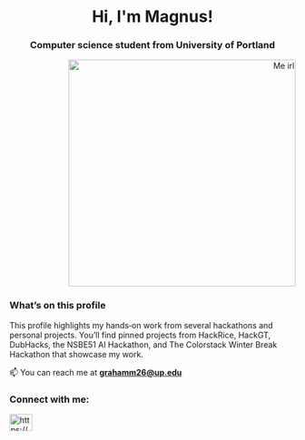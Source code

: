 <h1 align="center">Hi, I'm Magnus!</h1>
<h3 align="center">Computer science student from University of Portland</h3>

<p align="right"/> <img src="https://i.gifer.com/5eKX.gif" alt="Me irl" width="400"/>

<h3 align="left">What’s on this profile</h3> This profile highlights my hands‑on work from several hackathons and personal projects. You’ll find pinned projects from HackRice, HackGT, DubHacks, the NSBE51 AI Hackathon, and The Colorstack Winter Break Hackathon that showcase my work. 

📫 You can reach me at **grahamm26@up.edu**


<h3 align="left">Connect with me:</h3>
<p align="left">
<a href="https://linkedin.com/in/https://www.linkedin.com/in/magnus-graham-472aa8245/" target="blank"><img align="center" src="https://raw.githubusercontent.com/rahuldkjain/github-profile-readme-generator/master/src/images/icons/Social/linked-in-alt.svg" alt="https://www.linkedin.com/in/magnus-graham-472aa8245/" height="30" width="40" /></a>
</p>

